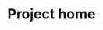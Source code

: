 ---
home: true
title: Project home
heroImage: /assets/aam.svg
heroText: Absolute WordPress access control, tailored to everyone
tagline:
  - AAM portal is no bullcrap, honest place where you can find all you need to know to define a better access strategy for your unique requirements with the help of few free and premium WordPress plugins.
  - This website has no ads, no upsells, no hidden agendas. It is trusted by +150,000 website worldwide.
actions:
  - text: Download Plugin
    link: https://wordpress.org/plugins/advanced-access-manager/
    type: secondary
---